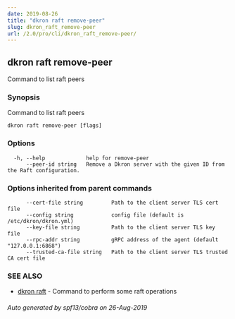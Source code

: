 ```yaml
---
date: 2019-08-26
title: "dkron raft remove-peer"
slug: dkron_raft_remove-peer
url: /2.0/pro/cli/dkron_raft_remove-peer/
---
```

## dkron raft remove-peer

Command to list raft peers

### Synopsis

Command to list raft peers

```
dkron raft remove-peer [flags]
```

### Options

```
  -h, --help             help for remove-peer
      --peer-id string   Remove a Dkron server with the given ID from the Raft configuration.
```

### Options inherited from parent commands

```
      --cert-file string         Path to the client server TLS cert file
      --config string            config file (default is /etc/dkron/dkron.yml)
      --key-file string          Path to the client server TLS key file
      --rpc-addr string          gRPC address of the agent (default "127.0.0.1:6868")
      --trusted-ca-file string   Path to the client server TLS trusted CA cert file
```

### SEE ALSO

* [dkron raft](/pro/cli/dkron_raft/)	 - Command to perform some raft operations

###### Auto generated by spf13/cobra on 26-Aug-2019
